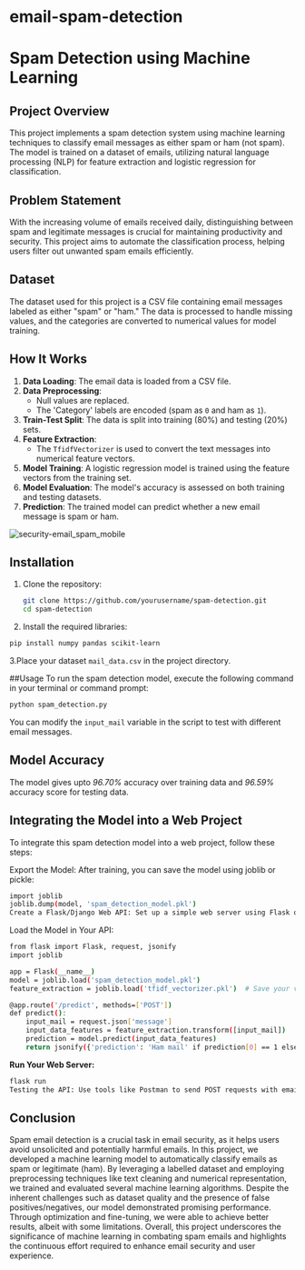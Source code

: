 # email-spam-detection

# Spam Detection using Machine Learning

## Project Overview

This project implements a spam detection system using machine learning techniques to classify email messages as either spam or ham (not spam). The model is trained on a dataset of emails, utilizing natural language processing (NLP) for feature extraction and logistic regression for classification.

## Problem Statement

With the increasing volume of emails received daily, distinguishing between spam and legitimate messages is crucial for maintaining productivity and security. This project aims to automate the classification process, helping users filter out unwanted spam emails efficiently.

## Dataset

The dataset used for this project is a CSV file containing email messages labeled as either "spam" or "ham." The data is processed to handle missing values, and the categories are converted to numerical values for model training.

## How It Works

1. **Data Loading**: The email data is loaded from a CSV file.
2. **Data Preprocessing**: 
   - Null values are replaced.
   - The 'Category' labels are encoded (spam as `0` and ham as `1`).
3. **Train-Test Split**: The data is split into training (80%) and testing (20%) sets.
4. **Feature Extraction**: 
   - The `TfidfVectorizer` is used to convert the text messages into numerical feature vectors.
5. **Model Training**: A logistic regression model is trained using the feature vectors from the training set.
6. **Model Evaluation**: The model's accuracy is assessed on both training and testing datasets.
7. **Prediction**: The trained model can predict whether a new email message is spam or ham.

![security-email_spam_mobile](https://github.com/ShrishtiSingh26/email-spam-detection-/assets/142707684/5b1357b2-0316-4463-af58-303be27b1957)


## Installation

1. Clone the repository:
   ```bash
   git clone https://github.com/yourusername/spam-detection.git
   cd spam-detection
2. Install the required libraries:
```bash
pip install numpy pandas scikit-learn
  ```
3.Place your dataset `mail_data.csv` in the project directory.

##Usage
To run the spam detection model, execute the following command in your terminal or command prompt:
```bash
python spam_detection.py
```
You can modify the `input_mail` variable in the script to test with different email messages.

## Model Accuracy
The model gives upto *96.70%* accuracy over training data and *96.59%* accuracy score for testing data.

## Integrating the Model into a Web Project
To integrate this spam detection model into a web project, follow these steps:

Export the Model: After training, you can save the model using joblib or pickle:

```bash
import joblib
joblib.dump(model, 'spam_detection_model.pkl')
Create a Flask/Django Web API: Set up a simple web server using Flask or Django to handle incoming email messages.
```
Load the Model in Your API:

```bash
from flask import Flask, request, jsonify
import joblib

app = Flask(__name__)
model = joblib.load('spam_detection_model.pkl')
feature_extraction = joblib.load('tfidf_vectorizer.pkl')  # Save your vectorizer similarly

@app.route('/predict', methods=['POST'])
def predict():
    input_mail = request.json['message']
    input_data_features = feature_extraction.transform([input_mail])
    prediction = model.predict(input_data_features)
    return jsonify({'prediction': 'Ham mail' if prediction[0] == 1 else 'Spam mail'})
```
**Run Your Web Server:**

```bash
flask run
Testing the API: Use tools like Postman to send POST requests with email messages to your API and receive predictions.
```
## Conclusion

Spam email detection is a crucial task in email security, as it helps users avoid unsolicited and potentially harmful emails. In this project, we developed a machine learning model to automatically classify emails as spam or legitimate (ham). By leveraging a labelled dataset and employing preprocessing techniques like text cleaning and numerical representation, we trained and evaluated several machine learning algorithms. Despite the inherent challenges such as dataset quality and the presence of false positives/negatives, our model demonstrated promising performance. Through optimization and fine-tuning, we were able to achieve better results, albeit with some limitations. Overall, this project underscores the significance of machine learning in combating spam emails and highlights the continuous effort required to enhance email security and user experience.
